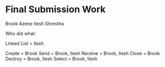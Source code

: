 # Final Submission Work


Brook Azene
Ilesh Shrestha

Who did what:

Linked List = Ilesh

Create =     Brook
Send =       Brook, Ilesh
Receive =    Brook, Ilesh
Close =      Brook
Destroy =    Brook, Ilesh
Select =     Brook, Ilesh
